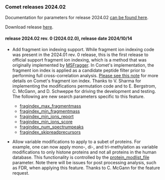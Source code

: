 ### Comet releases 2024.02

Documentation for parameters for release 2024.02 [can be found here](/Comet/parameters/parameters_202402/).

Download release [here](https://github.com/UWPR/Comet/releases).

#### release 2024.02 rev. 0 (2024.02.0), release date 2024/10/14

- Add fragment ion indexing support.
While fragment ion indexing code was present in the 2024.01 rev. 0 release, 
this is the first release to official support fragment ion indexing, which
is a method that was originally implemented by [MSFragger](https://www.nature.com/articles/nmeth.4256).
In Comet's implementation, the fragment ion index is applied as a
candidate peptide filter prior to performing full cross-correlation analysis.
[Please see this note](https://uwpr.github.io/Comet/notes/20241001_FI.html)
for more details on Comet's fragment ion index.
Thanks to V. Sharma for implementing the modifications permutation code and
to E. Bergstrom, C. McGann, and D. Schweppe for driving the development and testing.
The following are new search parameters specific to this feature.
  - [fragindex_max_fragmentmass](https://uwpr.github.io/Comet/parameters/parameters_202402/fragindex_max_fragmentmass.html)
  - [fragindex_min_fragmentmass](https://uwpr.github.io/Comet/parameters/parameters_202402/fragindex_min_fragmentmass.html)
  - [fragindex_min_ions_report](https://uwpr.github.io/Comet/parameters/parameters_202402/fragindex_min_ions_report.html)
  - [fragindex_min_ions_score](https://uwpr.github.io/Comet/parameters/parameters_202402/fragindex_min_ions_score.html)
  - [fragindex_num_spectrumpeaks](https://uwpr.github.io/Comet/parameters/parameters_202402/fragindex_num_spectrumpeaks.html)
  - [fragindex_skipreadprecursors](https://uwpr.github.io/Comet/parameters/parameters_202402/fragindex_skipreadprecursors.html)

- Allow variable modifications to apply to a subet of proteins.
For example, one can now apply mono-, di-, and tri-methylation
as variable modifications to only histone proteins and not all
proteins in the human database. This functionality is controlled by the
[protein_modlist_file](https://uwpr.github.io/Comet/parameters/parameters_202402/protein_modlist_file.html)
parameter.  Note there will be issues for post processing analysis, such
as FDR, when applying this feature.  Thanks to C. McGann for the feature request.
